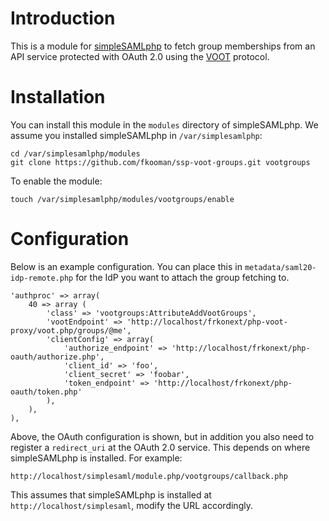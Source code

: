 # Introduction
This is a module for [simpleSAMLphp](http://www.simplesamlphp.org) to fetch 
group memberships from an API service protected with OAuth 2.0 using the 
[VOOT](https://github.com/fkooman/voot-specification/blob/master/VOOT.md) 
protocol.

# Installation
You can install this module in the `modules` directory of simpleSAMLphp. We 
assume you installed simpleSAMLphp in `/var/simplesamlphp`:

    cd /var/simplesamlphp/modules
    git clone https://github.com/fkooman/ssp-voot-groups.git vootgroups

To enable the module:

    touch /var/simplesamlphp/modules/vootgroups/enable

# Configuration
Below is an example configuration. You can place this in 
`metadata/saml20-idp-remote.php` for the IdP you want to attach the group
fetching to.

    'authproc' => array(
        40 => array (
            'class' => 'vootgroups:AttributeAddVootGroups',
            'vootEndpoint' => 'http://localhost/frkonext/php-voot-proxy/voot.php/groups/@me',
            'clientConfig' => array(
                'authorize_endpoint' => 'http://localhost/frkonext/php-oauth/authorize.php',
                'client_id' => 'foo',
                'client_secret' => 'foobar',
                'token_endpoint' => 'http://localhost/frkonext/php-oauth/token.php' 
            ),            
        ),
    ),

Above, the OAuth configuration is shown, but in addition you also need to 
register a `redirect_uri` at the OAuth 2.0 service. This depends on where
simpleSAMLphp is installed. For example:

    http://localhost/simplesaml/module.php/vootgroups/callback.php

This assumes that simpleSAMLphp is installed at `http://localhost/simplesaml`,
modify the URL accordingly.
